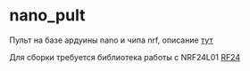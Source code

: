 # nano_pult
Пульт на базе ардуины nano и чипа nrf, описание [тут](https://app.gitbook.com/@alexlexx1/s/guard_bot/pult-upravleniya)

Для сборки требуется библиотека работы с NRF24L01 [RF24](https://github.com/nRF24/RF24)
